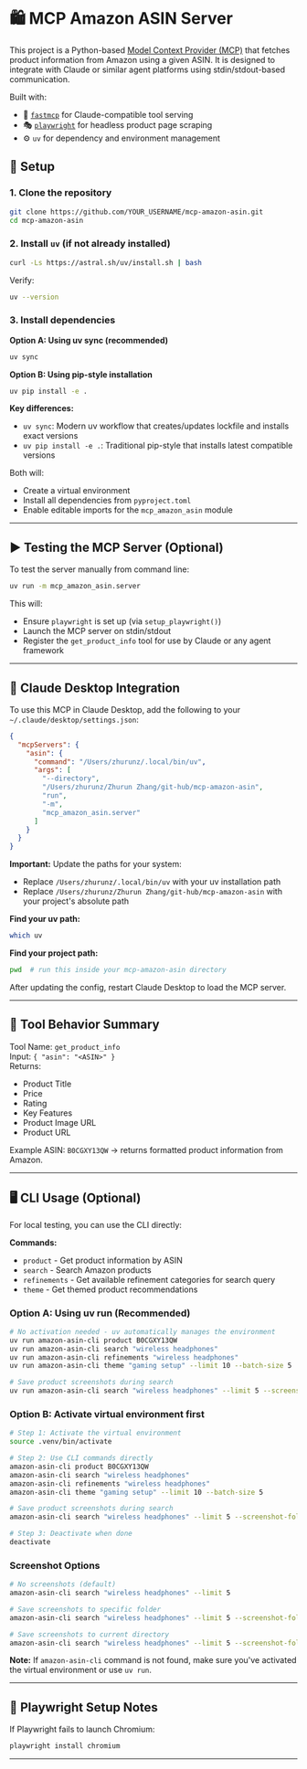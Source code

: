 # 🛍️ MCP Amazon ASIN Server

This project is a Python-based [Model Context Provider (MCP)](https://docs.anthropic.com/claude/docs/tools-intro) that fetches product information from Amazon using a given ASIN. It is designed to integrate with Claude or similar agent platforms using stdin/stdout-based communication.

Built with:

- 🧠 [`fastmcp`](https://github.com/aria-oss/fastmcp) for Claude-compatible tool serving
- 🎭 [`playwright`](https://playwright.dev/python/) for headless product page scraping
- ⚙️ `uv` for dependency and environment management


## 🚀 Setup

### 1. Clone the repository

```bash
git clone https://github.com/YOUR_USERNAME/mcp-amazon-asin.git
cd mcp-amazon-asin
```

### 2. Install `uv` (if not already installed)

```bash
curl -Ls https://astral.sh/uv/install.sh | bash
```

Verify:
```bash
uv --version
```

### 3. Install dependencies

**Option A: Using uv sync (recommended)**
```bash
uv sync
```

**Option B: Using pip-style installation**
```bash
uv pip install -e .
```

**Key differences:**
- `uv sync`: Modern uv workflow that creates/updates lockfile and installs exact versions
- `uv pip install -e .`: Traditional pip-style that installs latest compatible versions

Both will:
- Create a virtual environment
- Install all dependencies from `pyproject.toml`
- Enable editable imports for the `mcp_amazon_asin` module

---

## ▶️ Testing the MCP Server (Optional)

To test the server manually from command line:

```bash
uv run -m mcp_amazon_asin.server
```

This will:
- Ensure `playwright` is set up (via `setup_playwright()`)
- Launch the MCP server on stdin/stdout
- Register the `get_product_info` tool for use by Claude or any agent framework

---

## 🧠 Claude Desktop Integration

To use this MCP in Claude Desktop, add the following to your `~/.claude/desktop/settings.json`:

```json
{
  "mcpServers": {
    "asin": {
      "command": "/Users/zhurunz/.local/bin/uv",
      "args": [
        "--directory",
        "/Users/zhurunz/Zhurun Zhang/git-hub/mcp-amazon-asin",
        "run",
        "-m",
        "mcp_amazon_asin.server"
      ]
    }
  }
}
```

**Important:** Update the paths for your system:
- Replace `/Users/zhurunz/.local/bin/uv` with your uv installation path
- Replace `/Users/zhurunz/Zhurun Zhang/git-hub/mcp-amazon-asin` with your project's absolute path

**Find your uv path:**
```bash
which uv
```

**Find your project path:**
```bash
pwd  # run this inside your mcp-amazon-asin directory
```

After updating the config, restart Claude Desktop to load the MCP server.

---

## 🧰 Tool Behavior Summary

Tool Name: `get_product_info`  
Input: `{ "asin": "<ASIN>" }`  
Returns:
- Product Title
- Price
- Rating
- Key Features
- Product Image URL
- Product URL

Example ASIN: `B0CGXY13QW` → returns formatted product information from Amazon.

---

## 🖥️ CLI Usage (Optional)

For local testing, you can use the CLI directly:

**Commands:**
- `product` - Get product information by ASIN
- `search` - Search Amazon products
- `refinements` - Get available refinement categories for search query
- `theme` - Get themed product recommendations

### Option A: Using uv run (Recommended)
```bash
# No activation needed - uv automatically manages the environment
uv run amazon-asin-cli product B0CGXY13QW
uv run amazon-asin-cli search "wireless headphones"
uv run amazon-asin-cli refinements "wireless headphones"
uv run amazon-asin-cli theme "gaming setup" --limit 10 --batch-size 5

# Save product screenshots during search
uv run amazon-asin-cli search "wireless headphones" --limit 5 --screenshot-folder ./screenshots
```

### Option B: Activate virtual environment first
```bash
# Step 1: Activate the virtual environment
source .venv/bin/activate

# Step 2: Use CLI commands directly
amazon-asin-cli product B0CGXY13QW
amazon-asin-cli search "wireless headphones"
amazon-asin-cli refinements "wireless headphones"
amazon-asin-cli theme "gaming setup" --limit 10 --batch-size 5

# Save product screenshots during search
amazon-asin-cli search "wireless headphones" --limit 5 --screenshot-folder ./screenshots

# Step 3: Deactivate when done
deactivate
```

### Screenshot Options
```bash
# No screenshots (default)
amazon-asin-cli search "wireless headphones" --limit 5

# Save screenshots to specific folder
amazon-asin-cli search "wireless headphones" --limit 5 --screenshot-folder ./images

# Save screenshots to current directory
amazon-asin-cli search "wireless headphones" --limit 5 --screenshot-folder .
```

**Note:** If `amazon-asin-cli` command is not found, make sure you've activated the virtual environment or use `uv run`.

---

## 🧪 Playwright Setup Notes

If Playwright fails to launch Chromium:
```bash
playwright install chromium
```

---